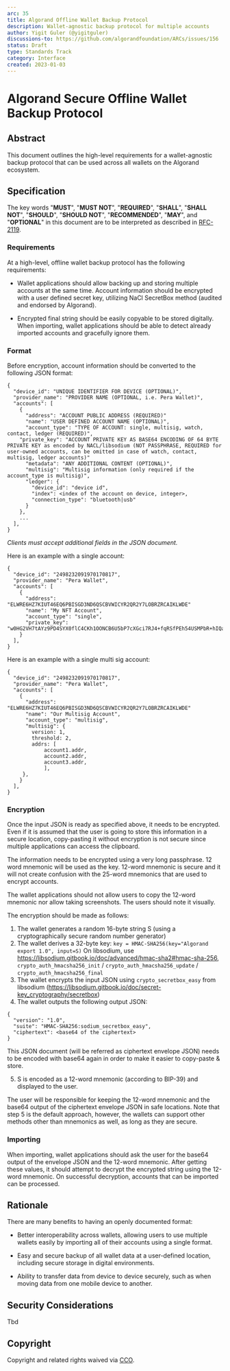 ```yaml
---
arc: 35
title: Algorand Offline Wallet Backup Protocol
description: Wallet-agnostic backup protocol for multiple accounts
author: Yigit Guler (@yigitguler)
discussions-to: https://github.com/algorandfoundation/ARCs/issues/156
status: Draft
type: Standards Track
category: Interface
created: 2023-01-03
---
```

# Algorand Secure Offline Wallet Backup Protocol


## Abstract
This document outlines the high-level requirements for a wallet-agnostic backup protocol that can be used across all wallets on the Algorand ecosystem.

## Specification
The key words "**MUST**", "**MUST NOT**", "**REQUIRED**", "**SHALL**", "**SHALL NOT**", "**SHOULD**", "**SHOULD NOT**", "**RECOMMENDED**", "**MAY**", and "**OPTIONAL**" in this document are to be interpreted as described in <a href="https://www.ietf.org/rfc/rfc2119.txt">RFC-2119</a>.

### Requirements
At a high-level, offline wallet backup protocol has the following requirements:

 * Wallet applications should allow backing up and storing multiple accounts at the same time.
Account information should be encrypted with a user defined secret key, utilizing NaCl SecretBox method (audited and endorsed by Algorand).
 
 * Encrypted final string should be easily copyable to be stored digitally.
When importing, wallet applications should be able to detect already imported accounts and gracefully ignore them.

### Format

Before encryption, account information should be converted to the following JSON format:

```
{
  "device_id": "UNIQUE IDENTIFIER FOR DEVICE (OPTIONAL)",
  "provider_name": "PROVIDER NAME (OPTIONAL, i.e. Pera Wallet)",
  "accounts": [
    {
      "address": "ACCOUNT PUBLIC ADDRESS (REQUIRED)"
      "name": "USER DEFINED ACCOUNT NAME (OPTIONAL)",
      "account_type": "TYPE OF ACCOUNT: single, multisig, watch, contact, ledger (REQUIRED)",
    "private_key": "ACCOUNT PRIVATE KEY AS BASE64 ENCODING OF 64 BYTE PRIVATE KEY as encoded by NACL/libsodium (NOT PASSPHRASE, REQUIRED for user-owned accounts, can be omitted in case of watch, contact, multisig, ledger accounts)"
      "metadata": "ANY ADDITIONAL CONTENT (OPTIONAL)",
      "multisig": "Multisig information (only required if the account_type is multisig)",
      "ledger": {
        "device_id": "device id",
        "index": <index of the account on device, integer>,
        "connection_type": "bluetooth|usb"
      }
    },
    ...
  ],
}
```

*Clients must accept additional fields in the JSON document.*

Here is an example with a single account:

```
{
  "device_id": "2498232091970170817",
  "provider_name": "Pera Wallet",
  "accounts": [
    {
      "address": "ELWRE6HZ7KIUT46EQ6PBISGD3ND6QSCBVWICYR2QR2Y7LOBRZRCAIKLWDE"
      "name": "My NFT Account",
      "account_type": "single",
      "private_key": "w0HG2VH7tAYz9PD4SYX0flC4CKh1OONCB6U5bP7cXGci7RJ4+fqRSfPEh54USMPbR+hIQa2QLEdQjrH1uDHMRA=="
    }
  ],
}
```

Here is an example with a single multi sig account:

```
{
  "device_id": "2498232091970170817",
  "provider_name": "Pera Wallet",
  "accounts": [
    {
      "address": "ELWRE6HZ7KIUT46EQ6PBISGD3ND6QSCBVWICYR2QR2Y7LOBRZRCAIKLWDE"
      "name": "Our Multisig Account",
      "account_type": "multisig",
      "multisig": {
        version: 1,
        threshold: 2,
        addrs: [
            account1.addr,
            account2.addr,
            account3.addr,
            ],
     },
    }
  ],
}
```

### Encryption

Once the input JSON is ready as specified above, it needs to be encrypted. Even if it is assumed that the user is going to store this information in a secure location, copy-pasting it without encryption is not secure since multiple applications can access the clipboard. 

The information needs to be encrypted using a very long passphrase. 12 word mnemonic will be used as the key. 12-word mnemonic is secure and it will not create confusion with the 25-word mnemonics that are used to encrypt accounts.

The wallet applications should not allow users to copy the 12-word mnemonic nor allow taking screenshots. The users should note it visually. 

The encryption should be made as follows:

1. The wallet generates a random 16-byte string S (using a cryptographically secure random number generator)
2. The wallet derives a 32-byte key: `key = HMAC-SHA256(key="Algorand export 1.0", input=S)`
    On libsodium, use https://libsodium.gitbook.io/doc/advanced/hmac-sha2#hmac-sha-256, 
    `crypto_auth_hmacsha256_init` / `crypto_auth_hmacsha256_update` / `crypto_auth_hmacsha256_final`
3. The wallet encrypts the input JSON using `crypto_secretbox_easy` from libsodium (https://libsodium.gitbook.io/doc/secret-key_cryptography/secretbox)
4. The wallet outputs the following output JSON:

```
{
  "version": "1.0",
  "suite": "HMAC-SHA256:sodium_secretbox_easy",
  "ciphertext": <base64 of the ciphertext>
}
```

This JSON document (will be referred as ciphertext envelope JSON) needs to be encoded with base64 again in order to make it easier to copy-paste & store.

5. S is encoded as a 12-word mnemonic (according to BIP-39) and displayed to the user.

The user will be responsible for keeping the 12-word mnemonic and the base64 output of the ciphertext envelope JSON in safe locations. Note that step 5 is the default approach, however, the wallets can support other methods other than mnemonics as well, as long as they are secure. 


### Importing
When importing, wallet applications should ask the user for the base64 output of the envelope JSON and the 12-word mnemonic. After getting these values, it should attempt to decrypt the encrypted string using the 12-word mnemonic. On successful decryption, accounts that can be imported can be processed.

## Rationale
There are many benefits to having an openly documented format:

 * Better interoperability across wallets, allowing users to use multiple wallets easily by importing all of their accounts using a single format.
 
 * Easy and secure backup of all wallet data at a user-defined location, including secure storage in digital environments.
 
 * Ability to transfer data from device to device securely, such as when moving data from one mobile device to another.


## Security Considerations
Tbd

## Copyright
Copyright and related rights waived via <a href="https://creativecommons.org/publicdomain/zero/1.0/">CCO</a>.
